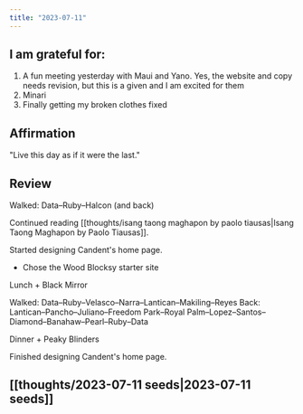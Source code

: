 ```yaml
---
title: "2023-07-11"
---
```

## I am grateful for:
1. A fun meeting yesterday with Maui and Yano. Yes, the website and copy needs revision, but this is a given and I am excited for them
2. Minari
3. Finally getting my broken clothes fixed

## Affirmation

"Live this day as if it were the last."

## Review

Walked: Data–Ruby–Halcon (and back)

Continued reading [[thoughts/isang taong maghapon by paolo tiausas|Isang Taong Maghapon by Paolo Tiausas]].

Started designing Candent's home page.
- Chose the Wood Blocksy starter site

Lunch + Black Mirror

Walked: Data–Ruby–Velasco–Narra–Lantican–Makiling–Reyes
Back: Lantican–Pancho–Juliano–Freedom Park–Royal Palm–Lopez–Santos–Diamond–Banahaw–Pearl–Ruby–Data

Dinner + Peaky Blinders

Finished designing Candent's home page.

## [[thoughts/2023-07-11 seeds|2023-07-11 seeds]]